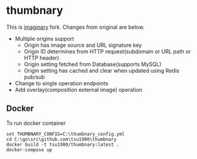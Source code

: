 # thumbnary

This is [imaginary](https://github.com/h2non/imaginary) fork. Changes from original are below.

- Multiple origins support
  - Origin has image source and URL signature key
  - Origin ID determines from HTTP request(subdomain or URL path or HTTP header)
  - Origin setting fetched from Database(supports MySQL)
  - Origin setting has cached and clear when updated using Redis pub/sub
- Change to single operation endpoints
- Add overlay(composition external image) operation

## Docker

To run docker container
```
set THUMBNARY_CONFIG=C:\thumbnary_config.yml
cd C:\go\src\github.com\tsu1980\thumbnary
docker build -t tsu1980/thumbnary:latest .
docker-compose up
```
